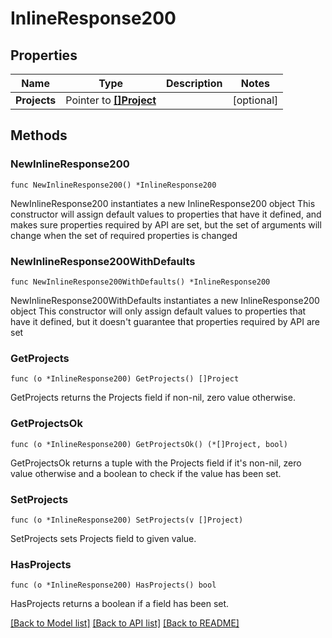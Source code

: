# InlineResponse200

## Properties

Name | Type | Description | Notes
------------ | ------------- | ------------- | -------------
**Projects** | Pointer to [**[]Project**](Project.md) |  | [optional] 

## Methods

### NewInlineResponse200

`func NewInlineResponse200() *InlineResponse200`

NewInlineResponse200 instantiates a new InlineResponse200 object
This constructor will assign default values to properties that have it defined,
and makes sure properties required by API are set, but the set of arguments
will change when the set of required properties is changed

### NewInlineResponse200WithDefaults

`func NewInlineResponse200WithDefaults() *InlineResponse200`

NewInlineResponse200WithDefaults instantiates a new InlineResponse200 object
This constructor will only assign default values to properties that have it defined,
but it doesn't guarantee that properties required by API are set

### GetProjects

`func (o *InlineResponse200) GetProjects() []Project`

GetProjects returns the Projects field if non-nil, zero value otherwise.

### GetProjectsOk

`func (o *InlineResponse200) GetProjectsOk() (*[]Project, bool)`

GetProjectsOk returns a tuple with the Projects field if it's non-nil, zero value otherwise
and a boolean to check if the value has been set.

### SetProjects

`func (o *InlineResponse200) SetProjects(v []Project)`

SetProjects sets Projects field to given value.

### HasProjects

`func (o *InlineResponse200) HasProjects() bool`

HasProjects returns a boolean if a field has been set.


[[Back to Model list]](../README.md#documentation-for-models) [[Back to API list]](../README.md#documentation-for-api-endpoints) [[Back to README]](../README.md)


